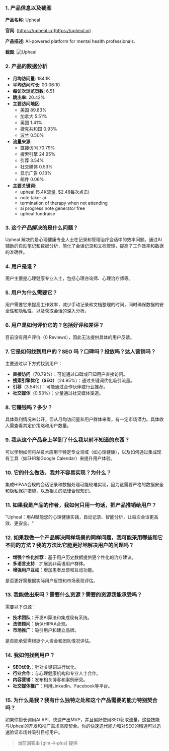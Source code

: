 ### 1. 产品信息以及截图

**产品名称**: Upheal

**官网**: [https://upheal.io](https://upheal.io)

**产品描述**: AI-powered platform for mental health professionals.

**截图**: ![Upheal](https://cdn-images.toolify.ai/170349860347861803.jpg)

### 2. 产品的数据分析

- **月均访问量**: 184.1K
- **平均访问时长**: 00:06:10
- **每访次浏览页数**: 6.51
- **跳出率**: 20.42%
- **主要访问地区**: 
  - 美国 89.83%
  - 加拿大 5.51%
  - 英国 1.41%
  - 捷克共和国 0.93%
  - 波兰 0.50%
- **流量来源**:
  - 直接访问 70.79%
  - 搜索引擎 24.95%
  - 引荐 3.54%
  - 社交媒体 0.53%
  - 显示广告 0.13%
  - 邮件 0.06%
- **主要关键词**:
  - upheal (5.4K流量, $2.48每次点击)
  - note taker ai
  - termination of therapy when not attending
  - ai progress note generator free
  - upheal fundraise

### 3. 这个产品解决的是什么问题？

Upheal 解决的是心理健康专业人士在记录和管理治疗会话中的效率问题。通过AI辅助的自动笔记和数据分析，简化了会话记录和文档管理，提高了工作效率和数据的准确性。

### 4. 用户是谁？

用户主要是心理健康专业人士，包括心理咨询师、心理治疗师等。

### 5. 用户为什么需要它？

用户需要它来提高工作效率，减少手动记录和文档整理的时间，同时确保数据的安全性和隐私性，以及获取会话的深入分析。

### 6. 用户是如何评价它的？包括好评和差评？

目前没有用户评价（0 Reviews），因此无法提供具体的用户反馈。

### 7. 它是如何找到用户的？SEO 吗？口碑吗？投放吗？达人营销吗？

主要通过以下方式找到用户：
- **直接访问**（70.79%）：可能通过口碑或已知用户直接访问。
- **搜索引擎优化（SEO）**（24.95%）：通过关键词优化吸引流量。
- **引荐**（3.54%）：可能通过合作伙伴或行业推荐。
- **社交媒体**（0.53%）：少量通过社交媒体渠道。

### 8. 它赚钱吗？多少？

具体盈利情况未公开，但从月均访问量和用户群体来看，有一定市场潜力。具体收入需查看其定价策略和用户数量。

### 9. 我从这个产品身上学到了什么我以前不知道的东西？

可以学到如何将AI技术应用于特定专业领域（如心理健康），以及如何通过集成现有工具（如EHR和Google Calendar）来提升用户体验。

### 10. 它的什么做法，我并不容易实现？为什么？

集成HIPAA合规的会话记录和数据处理可能较难实现，因为这需要严格的数据安全和隐私保护措施，以及相关的法律合规知识。

### 11. 如果我是产品的作者，我如何只用一句话，把产品推销给用户？

"Upheal：用AI赋能您的心理健康实践，自动记录、智能分析，让每次会话更高效、更安全。"

### 12. 如果我做一个产品解决同样场景的同样问题，我可能采用哪些和它不同的方法？我的方法比它能更好地解决用户的问题吗？

- **增强个性化推荐**：基于用户历史数据提供更个性化的治疗建议。
- **多语言支持**：扩展到非英语用户群体。
- **增强用户互动**：增加患者反馈和互动功能。

是否更好需根据实际用户反馈和市场表现评估。

### 13. 我能做出来吗？需要什么资源？需要的资源我能承受吗？

需要以下资源：
- **技术团队**：开发AI算法和集成现有系统。
- **法律顾问**：确保HIPAA合规。
- **市场推广**：吸引用户和建立品牌。

是否能承受需根据个人资金和团队情况评估。

### 14. 我如何找到用户？

- **SEO优化**：针对关键词进行优化。
- **行业合作**：与心理健康机构和专业人士合作。
- **内容营销**：发布相关博客和案例研究。
- **社交媒体推广**：利用LinkedIn、Facebook等平台。

### 15. 为什么是我？我有什么独特之处和这个产品需要的能力特别契合吗？

如果你擅长调用AI API、快速产出MVP，并且偏好使用SEO获取流量，这些技能与Upheal的开发和推广需求高度契合。你的快速迭代能力和对SEO的精通可以迅速验证市场并吸引目标用户。

> 当前回答由 [glm-4-plus] 提供